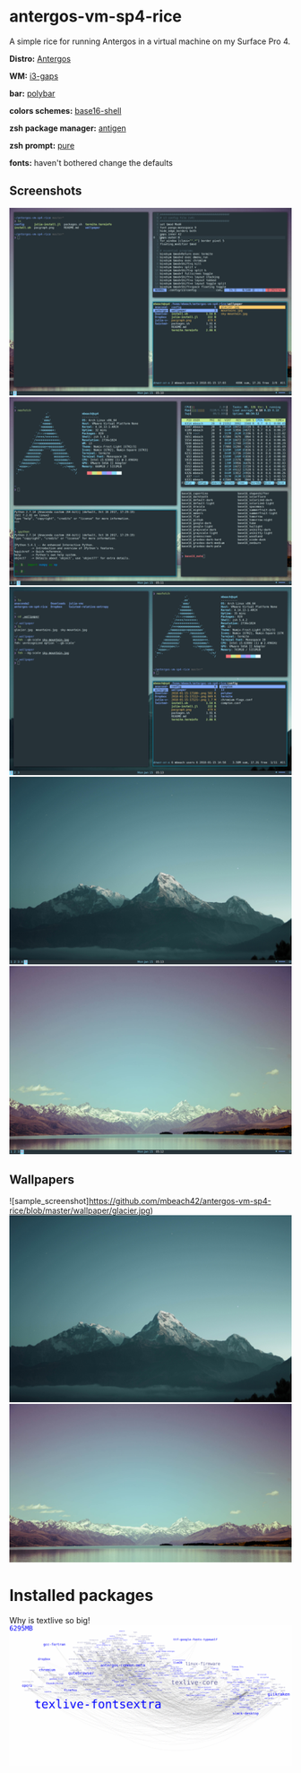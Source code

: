 # antergos-vm-sp4-rice
A simple rice for running Antergos in a virtual machine on my Surface Pro 4. 

**Distro:** [Antergos](https://antergos.com/)

**WM:** [i3-gaps](https://github.com/Airblader/i3)

**bar:** [polybar](https://github.com/jaagr/polybar)

**colors schemes:** [base16-shell](https://github.com/chriskempson/base16-shell)

**zsh package manager:** [antigen](https://github.com/zsh-users/antigen)

**zsh prompt:** [pure](https://github.com/sindresorhus/pure)

**fonts:** haven't bothered change the defaults


## Screenshots
![sample screenshot](https://github.com/mbeach42/antergos-vm-sp4-rice/blob/master/screenshots/2018-01-15-171002_2736x1824_scrot.png)
![sample screenshot](https://github.com/mbeach42/antergos-vm-sp4-rice/blob/master/screenshots/2018-01-15-171127_2736x1824_scrot.png)
![sample_screeshot](https://github.com/mbeach42/antergos-vm-sp4-rice/blob/master/screenshots/2018-01-15-171321_2736x1824_scrot.png)
![samples_screeshot](https://github.com/mbeach42/antergos-vm-sp4-rice/blob/master/screenshots/2018-01-15-171342_2736x1824_scrot.png)
![sample screenshot](https://github.com/mbeach42/antergos-vm-sp4-rice/blob/master/screenshots/2018-01-15-171216_2736x1824_scrot.png)

## Wallpapers
![sample_screenshot]https://github.com/mbeach42/antergos-vm-sp4-rice/blob/master/wallpaper/glacier.jpg)
![sample screenshot](https://github.com/mbeach42/antergos-vm-sp4-rice/blob/master/wallpaper/sky-mountain.jpg)
![sample screenshot](https://github.com/mbeach42/antergos-vm-sp4-rice/blob/master/wallpaper/mountains.jpg)

# Installed packages 
Why is textlive so big! 
![pacgraph](https://github.com/mbeach42/antergos-vm-sp4-rice/blob/master/screenshots/pacgraph.png)
